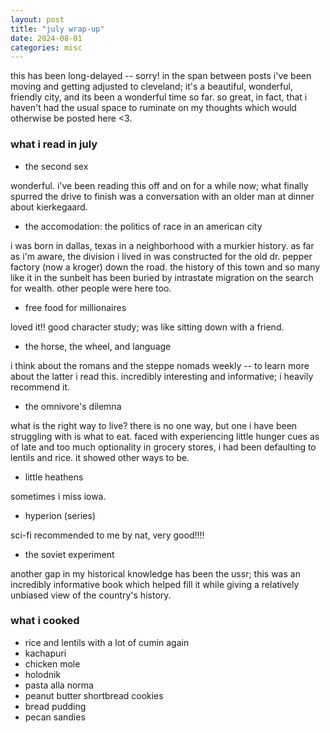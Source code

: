 ```yaml
---
layout: post
title: "july wrap-up"
date: 2024-08-01
categories: misc
---
```


this has been long-delayed -- sorry! in the span between posts i've been moving and getting adjusted to cleveland; it's a beautiful, wonderful, friendly city, and its been a wonderful time so far. so great, in fact, that i haven't had the usual space to ruminate on my thoughts which would otherwise be posted here <3.

### what i read in july

- the second sex

wonderful. i've been reading this off and on for a while now; what finally spurred the drive to finish was a conversation with an older man at dinner about kierkegaard.

- the accomodation: the politics of race in an american city

i was born in dallas, texas in a neighborhood with a murkier history. as far as i'm aware, the division i lived in was constructed for the old dr. pepper factory (now a kroger) down the road. the history of this town and so many like it in the sunbelt has been buried by intrastate migration on the search for wealth. other people were here too.

- free food for millionaires

loved it!! good character study; was like sitting down with a friend.

- the horse, the wheel, and language

i think about the romans and the steppe nomads weekly -- to learn more about the latter i read this. incredibly interesting and informative; i heavily recommend it.

- the omnivore's dilemna

what is the right way to live? there is no one way, but one i have been struggling with is what to eat. faced with experiencing little hunger cues as of late and too much optionality in grocery stores, i had been defaulting to lentils and rice. it showed other ways to be.

- little heathens

sometimes i miss iowa.

- hyperion (series)

sci-fi recommended to me by nat, very good!!!!

- the soviet experiment

another gap in my historical knowledge has been the ussr; this was an incredibly informative book which helped fill it while giving a relatively unbiased view of the country's history.

### what i cooked

- rice and lentils with a lot of cumin again
- kachapuri
- chicken mole
- holodnik
- pasta alla norma
- peanut butter shortbread cookies
- bread pudding
- pecan sandies
